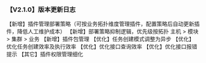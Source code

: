 ### 【V2.1.0】版本更新日志

【新增】插件管理部署策略（可按业务拓扑维度管理插件，配置策略后自动更新插件，降低人工维护成本）
【新增】部署策略抑制逻辑，优先级按拓扑 主机 > 模块 > 集群 > 业务
【新增】插件包管理
【优化】任务创建模式调整为异步
【优化】优化任务创建效率及执行效率
【优化】优化接口查询效率
【优化】优化接口报错提示
【其它】插件权限管理细化